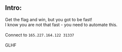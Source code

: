 ## Intro:

Get the flag and win, but you got to be fast!
<br/>
I know you are not that fast - you need to automate this.
<br/><br/>
Connect to `165.227.164.122 31337`
<br/><br/>
GLHF
